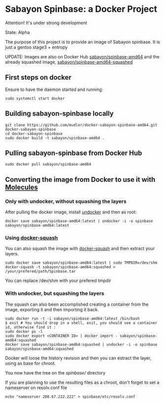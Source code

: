 # Sabayon Spinbase: a Docker Project #

Attention! It's under strong development

State: Alpha

The purpose of this project is to provide an image of Sabayon spinbase.
It is just a gentoo stage3 + entropy

UPDATE: Images are also on Docker Hub [sabayon/spinbase-amd64](https://registry.hub.docker.com/u/sabayon/spinbase-amd64/) and the already squashed image, 
[sabayon/spinbase-amd64-squashed](https://registry.hub.docker.com/u/sabayon/spinbase-amd64-squashed/)

## First steps on docker

Ensure to have the daemon started and running:

    sudo systemctl start docker

## Building sabayon-spinbase locally

    git clone https://github.com/mudler/docker-sabayon-spinbase-amd64.git docker-sabayon-spinbase
    cd docker-sabayon-spinbase
    sudo docker build -t sabayon/spinbase-amd64 .

## Pulling sabayon-spinbase from Docker Hub

    sudo docker pull sabayon/spinbase-amd64

## Converting the image from Docker to use it with [Molecules](https://github.com/Sabayon/molecules)

### Only with undocker, without squashing the layers

After pulling the docker image, install [undocker](https://github.com/larsks/undocker/) and then as root:

    docker save sabayon/spinbase-amd64:latest | undocker -i -o spinbase sabayon/spinbase-amd64:latest

### Using [docker-squash](https://github.com/jwilder/docker-squash)
You can also squash the image with [docker-squash](https://github.com/jwilder/docker-squash) and then extract your layers.

    sudo docker save sabayon/spinbase-amd64:latest | sudo TMPDIR=/dev/shm docker-squash -t sabayon/spinbase-amd64:squashed > /your/prefered/path/Spinbase.tar

You can replace /dev/shm with your prefered tmpdir

### With undocker, but squashing the layers

The squash can also been accomplished creating a container from the image, exporting it and then importing it back.

    sudo docker run -t -i sabayon/spinbase-amd64:latest /bin/bash
    $ exit # You should drop in a shell, exit, you should see a container id, otherwise find it :
    sudo docker ps -l
    sudo docker export <CONTAINER ID> | docker import - sabayon/spinbase-amd64:squashed
    docker save sabayon/spinbase-amd64:squashed | undocker -i -o spinbase sabayon/spinbase-amd64:squashed

Docker will loose the history revision and then you can estract the layer, using as base for chroot.

You now have the tree on the *spinbase/* directory

If you are planning to use the resulting files as a chroot, don't forget to set a nameserver on resolv.conf file

    echo "nameserver 208.67.222.222" > spinbase/etc/resolv.conf

